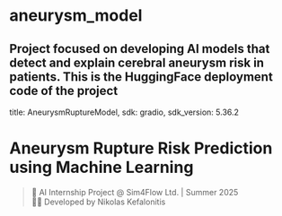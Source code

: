 # aneurysm_model
Project focused on developing AI models that detect and explain cerebral aneurysm risk in patients. This is the HuggingFace deployment code of the project
---------------------------------
title: AneurysmRuptureModel, 
sdk: gradio, 
sdk_version: 5.36.2

# Aneurysm Rupture Risk Prediction using Machine Learning

> 🔬 AI Internship Project @ Sim4Flow Ltd. | Summer 2025  
> 👨‍💻 Developed by Nikolas Kefalonitis
